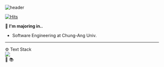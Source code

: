 ![header](https://capsule-render.vercel.app/api?type=waving&color=2679DCFF&section=header&text=Yujin's%20Github&animation=twinkling&height=190&fontSize=35&&fontColor=F7FAFFFF&&&fontAlignY=35&)

[![Hits](https://hits.seeyoufarm.com/api/count/incr/badge.svg?url=https%3A%2F%2Fgithub.com%2Fcausyj&count_bg=%237FAFEF&title_bg=%23555555&icon=waze.svg&icon_color=%23E7E7E7&title=visitor&edge_flat=false)](https://hits.seeyoufarm.com)  



🏫 **I'm majoring in..** 
+ Software Engineering at Chung-Ang Univ.

---
<div style="display:flex; flex-direction:column; align-items:flex-start;">
⚙️ Text Stack
<div>
   <img src="https://ziadoua.github.io/m3-Markdown-Badges/badges/TypeScript/typescript1.svg"/>
</div>
  
</div>
🧐
📚
<!--
**causyj/causyj** is a ✨ _special_ ✨ repository because its `README.md` (this file) appears on your GitHub profile.

Here are some ideas to get you started:

- 🔭 I’m currently working on ...
- 🌱 I’m currently learning ...
- 👯 I’m looking to collaborate on ...
- 🤔 I’m looking for help with ...
- 💬 Ask me about ...
- 📫 How to reach me: ...
- 😄 Pronouns: ...
- ⚡ Fun fact: ...
-->
